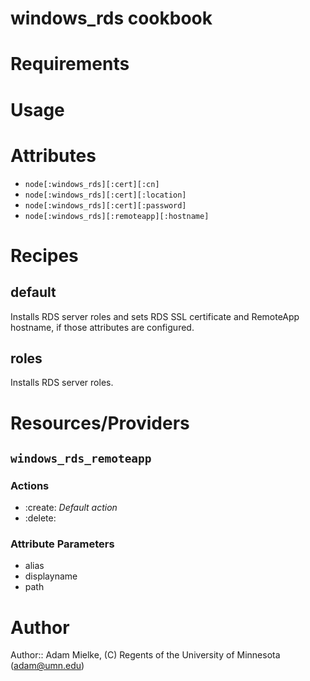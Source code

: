 # windows_rds cookbook

# Requirements

# Usage

# Attributes

* `node[:windows_rds][:cert][:cn]`
* `node[:windows_rds][:cert][:location]`
* `node[:windows_rds][:cert][:password]`
* `node[:windows_rds][:remoteapp][:hostname]`

# Recipes

default
-------
Installs RDS server roles and sets RDS SSL certificate and RemoteApp hostname, if those attributes are configured.

roles
-----
Installs RDS server roles.

# Resources/Providers

`windows_rds_remoteapp`
-----------------------

### Actions

- :create: *Default action*
- :delete:

### Attribute Parameters

- alias
- displayname
- path

# Author

Author:: Adam Mielke, (C) Regents of the University of Minnesota (<adam@umn.edu>)

